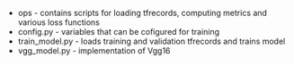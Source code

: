 - ops - contains scripts for loading tfrecords, computing metrics and various loss functions
- config.py - variables that can be cofigured for training
- train\_model.py - loads training and validation tfrecords and trains model
- vgg\_model.py - implementation of Vgg16